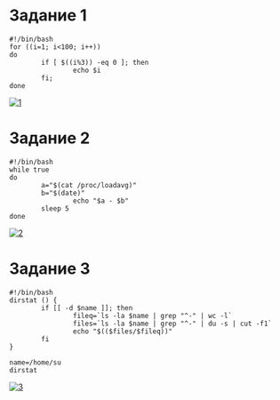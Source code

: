 # Задание 1
```
#!/bin/bash
for ((i=1; i<100; i++))
do
        if [ $((i%3)) -eq 0 ]; then
                echo $i
        fi;
done
```
<a href="https://ibb.co/YdmP4D2"><img src="https://i.ibb.co/X51jfyX/1.png" alt="1" border="0"></a>
# Задание 2
```
#!/bin/bash
while true
do
        a="$(cat /proc/loadavg)"
        b="$(date)"
                echo "$a - $b"
        sleep 5
done
```
<a href="https://ibb.co/891CjCz"><img src="https://i.ibb.co/VTf1v1H/2.png" alt="2" border="0"></a>
# Задание 3
```
#!/bin/bash
dirstat () {
        if [[ -d $name ]]; then
                fileq=`ls -la $name | grep "^-" | wc -l`
                files=`ls -la $name | grep "^-" | du -s | cut -f1`
                echo "$(($files/$fileq))"
        fi
}

name=/home/su
dirstat
```
<a href="https://ibb.co/KbjYrmz"><img src="https://i.ibb.co/ckcPrxX/3.png" alt="3" border="0"></a>

